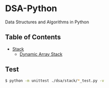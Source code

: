 # DSA-Python

Data Structures and Algorithms in Python

## Table of Contents

- [Stack](./dsa/stack/)
  - [Dynamic Array Stack](./dsa/stack/dynamic_array_stack.py)

## Test

```bash
$ python -m unittest ./dsa/stack/*_test.py -v
```